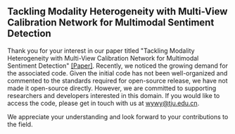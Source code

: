 ## Tackling Modality Heterogeneity with Multi-View Calibration Network for Multimodal Sentiment Detection   

Thank you for your interest in our paper titled "Tackling Modality Heterogeneity with Multi-View Calibration Network for Multimodal Sentiment Detection" [[Paper]](https://aclanthology.org/2023.acl-long.287.pdf). Recently, we noticed the growing demand for the associated code. Given the initial code has not been well-organized and commented to the standards required for open-source release, we have not made it open-source directly. However, we are committed to supporting researchers and developers interested in this domain. If you would like to access the code, please get in touch with us at wywy@tju.edu.cn.

We appreciate your understanding and look forward to your contributions to the field.


